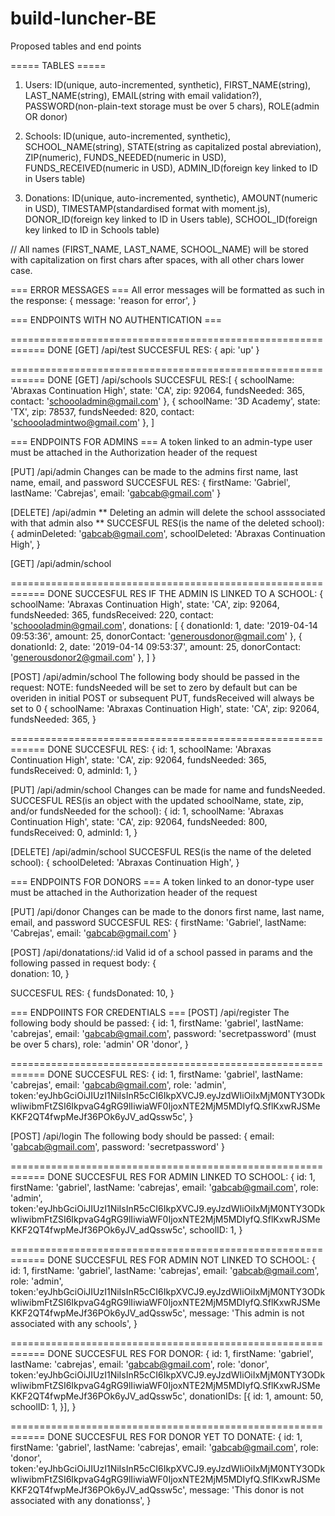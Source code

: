 # build-luncher-BE

Proposed tables and end points

===== TABLES =====

1) Users: ID(unique, auto-incremented, synthetic), FIRST_NAME(string), LAST_NAME(string), EMAIL(string with email validation?), PASSWORD(non-plain-text storage must be over 5 chars), ROLE(admin OR donor)

2) Schools: ID(unique, auto-incremented, synthetic), SCHOOL_NAME(string), STATE(string as capitalized postal abreviation), ZIP(numeric), FUNDS_NEEDED(numeric in USD), FUNDS_RECEIVED(numeric in USD), ADMIN_ID(foreign key linked to ID in Users table)

3) Donations: ID(unique, auto-incremented, synthetic), AMOUNT(numeric in USD), TIMESTAMP(standardised format with moment.js), DONOR_ID(foreign key linked to ID in Users table), SCHOOL_ID(foreign key linked to ID in Schools table)

// All names (FIRST_NAME, LAST_NAME, SCHOOL_NAME) will be stored with capitalization on first chars after spaces,  with all other chars lower case.

=== ERROR MESSAGES ===
All error messages will be formatted as such in the response: {
    message: 'reason for error',
}

=== ENDPOINTS WITH NO AUTHENTICATION ===

============================================================ DONE
[GET] /api/test
SUCCESFUL RES: {
        api: 'up'
}

============================================================ DONE
[GET] /api/schools
SUCCESFUL RES:[
    {
        schoolName: 'Abraxas Continuation High',
        state: 'CA',
        zip: 92064,
        fundsNeeded: 365,
        contact: 'schoooladmin@gmail.com'
    },
      {
        schoolName: '3D Academy',
        state: 'TX',
        zip: 78537,
        fundsNeeded: 820,
        contact: 'schoooladmintwo@gmail.com'
    },
]

=== ENDPOINTS FOR ADMINS ===
A token linked to an admin-type user must be attached in the Authorization header of the request

[PUT] /api/admin
Changes can be made to the admins first name, last name, email, and password
SUCCESFUL RES: {
        firstName: 'Gabriel',
        lastName: 'Cabrejas',
        email: 'gabcab@gmail.com'
}

[DELETE] /api/admin
** Deleting an admin will delete the school asssociated with that admin also **
SUCCESFUL RES(is the name of the deleted school): {
        adminDeleted: 'gabcab@gmail.com',
        schoolDeleted: 'Abraxas Continuation High',
}

[GET] /api/admin/school

============================================================ DONE
SUCCESFUL RES IF THE ADMIN IS LINKED TO A SCHOOL: {
        schoolName: 'Abraxas Continuation High',
        state: 'CA',
        zip: 92064,
        fundsNeeded: 365,
        fundsReceived: 220,
        contact: 'schoooladmin@gmail.com',
        donations: [
            {
                donationId: 1,
                date: '2019-04-14 09:53:36',
                amount: 25,
                donorContact: 'generousdonor@gmail.com' 
            },     {
                donationId: 2,
                date: '2019-04-14 09:53:37',
                amount: 25,
                donorContact: 'generousdonor2@gmail.com' 
            }, 
        ]
}

[POST] /api/admin/school
The following body should be passed in the request:
NOTE: fundsNeeded will be set to zero by default but can be overiden in initial POST or subsequent PUT, fundsReceived will always be set to 0
{
        schoolName: 'Abraxas Continuation High',
        state: 'CA',
        zip: 92064,
        fundsNeeded: 365,
}

============================================================ DONE
SUCCESFUL RES: {
        id: 1,
        schoolName: 'Abraxas Continuation High',
        state: 'CA',
        zip: 92064,
        fundsNeeded: 365,
        fundsReceived: 0,
        adminId: 1,
}

[PUT] /api/admin/school
Changes can be made for name and fundsNeeded.
SUCCESFUL RES(is an object with the updated schoolName, state, zip, and/or fundsNeeded for the school): {
        id: 1,
        schoolName: 'Abraxas Continuation High',
        state: 'CA',
        zip: 92064,
        fundsNeeded: 800,
        fundsReceived: 0,
        adminId: 1,
}

[DELETE] /api/admin/school
SUCCESFUL RES(is the name of the deleted school): {
        schoolDeleted: 'Abraxas Continuation High',
}

=== ENDPOINTS FOR DONORS ===
A token linked to an donor-type user must be attached in the Authorization header of the request


[PUT] /api/donor
Changes can be made to the donors first name, last name, email, and password
SUCCESFUL RES: {
        firstName: 'Gabriel',
        lastName: 'Cabrejas',
        email: 'gabcab@gmail.com'
}

[POST] /api/donatations/:id
Valid id of a school passed in params and the following passed in request body:
{   
        donation: 10,
}

SUCCESFUL RES: {
        fundsDonated: 10,
}

=== ENDPOIINTS FOR CREDENTIALS ===
[POST] /api/register
The following body should be passed: 
{
        id: 1,
        firstName: 'gabriel',
        lastName: 'cabrejas',
        email: 'gabcab@gmail.com',
        password: 'secretpassword' (must be over 5 chars),
        role: 'admin' OR 'donor',
}

============================================================ DONE
SUCCESFUL RES: {
        id: 1,
        firstName: 'gabriel',
        lastName: 'cabrejas',
        email: 'gabcab@gmail.com',
        role: 'admin',
        token:'eyJhbGciOiJIUzI1NiIsInR5cCI6IkpXVCJ9.eyJzdWIiOiIxMjM0NTY3ODkwIiwibmFtZSI6IkpvaG4gRG9lIiwiaWF0IjoxNTE2MjM5MDIyfQ.SflKxwRJSMeKKF2QT4fwpMeJf36POk6yJV_adQssw5c',
}

[POST] /api/login
The following body should be passed: 
{
        email: 'gabcab@gmail.com',
        password: 'secretpassword'
}

============================================================ DONE
SUCCESFUL RES FOR ADMIN LINKED TO SCHOOL: {
        id: 1,
        firstName: 'gabriel',
        lastName: 'cabrejas',
        email: 'gabcab@gmail.com',
        role: 'admin',
        token:'eyJhbGciOiJIUzI1NiIsInR5cCI6IkpXVCJ9.eyJzdWIiOiIxMjM0NTY3ODkwIiwibmFtZSI6IkpvaG4gRG9lIiwiaWF0IjoxNTE2MjM5MDIyfQ.SflKxwRJSMeKKF2QT4fwpMeJf36POk6yJV_adQssw5c',
        schoolID: 1,
}

============================================================ DONE
SUCCESFUL RES FOR ADMIN NOT LINKED TO SCHOOL: {
        id: 1,
        firstName: 'gabriel',
        lastName: 'cabrejas',
        email: 'gabcab@gmail.com',
        role: 'admin',
        token:'eyJhbGciOiJIUzI1NiIsInR5cCI6IkpXVCJ9.eyJzdWIiOiIxMjM0NTY3ODkwIiwibmFtZSI6IkpvaG4gRG9lIiwiaWF0IjoxNTE2MjM5MDIyfQ.SflKxwRJSMeKKF2QT4fwpMeJf36POk6yJV_adQssw5c',
        message: 'This admin is not associated with any schools',
}

============================================================ DONE
SUCCESFUL RES FOR DONOR: {
        id: 1,
        firstName: 'gabriel',
        lastName: 'cabrejas',
        email: 'gabcab@gmail.com',
        role: 'donor',
        token:'eyJhbGciOiJIUzI1NiIsInR5cCI6IkpXVCJ9.eyJzdWIiOiIxMjM0NTY3ODkwIiwibmFtZSI6IkpvaG4gRG9lIiwiaWF0IjoxNTE2MjM5MDIyfQ.SflKxwRJSMeKKF2QT4fwpMeJf36POk6yJV_adQssw5c',
        donationIDs: [{
                id: 1,
                amount: 50,
                schoolID: 1,
        }],
}

============================================================ DONE
SUCCESFUL RES FOR DONOR YET TO DONATE: {
        id: 1,
        firstName: 'gabriel',
        lastName: 'cabrejas',
        email: 'gabcab@gmail.com',
        role: 'donor',
        token:'eyJhbGciOiJIUzI1NiIsInR5cCI6IkpXVCJ9.eyJzdWIiOiIxMjM0NTY3ODkwIiwibmFtZSI6IkpvaG4gRG9lIiwiaWF0IjoxNTE2MjM5MDIyfQ.SflKxwRJSMeKKF2QT4fwpMeJf36POk6yJV_adQssw5c',
        message: 'This donor is not associated with any donationss',
}
